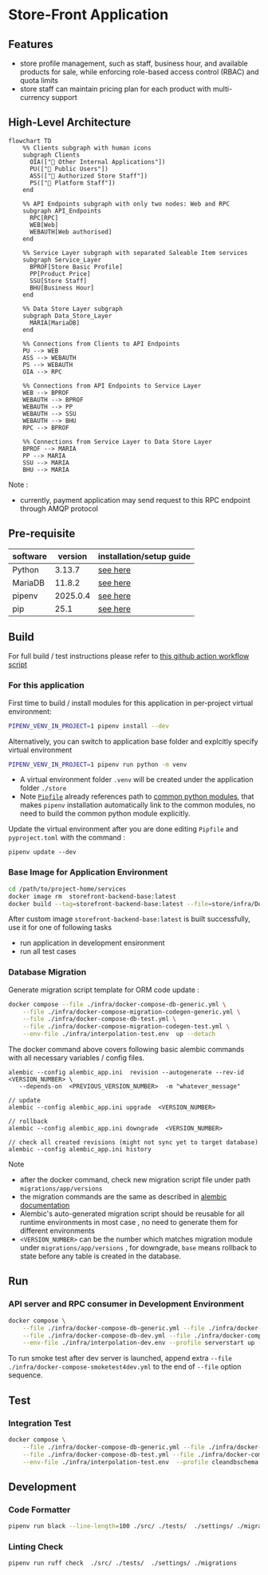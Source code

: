 # Store-Front Application
## Features
- store profile management, such as staff, business hour, and available products for sale, while enforcing role-based access control (RBAC) and quota limits
- store staff can maintain pricing plan for each product with multi-currency support

## High-Level Architecture

```mermaid
flowchart TD
    %% Clients subgraph with human icons
    subgraph Clients
      OIA(["👤 Other Internal Applications"])
      PU(["👤 Public Users"])
      ASS(["👤 Authorized Store Staff"])
      PS(["👤 Platform Staff"])
    end

    %% API Endpoints subgraph with only two nodes: Web and RPC
    subgraph API_Endpoints
      RPC[RPC]
      WEB[Web]
      WEBAUTH[Web authorised]
    end

    %% Service Layer subgraph with separated Saleable Item services
    subgraph Service_Layer
      BPROF[Store Basic Profile]
      PP[Product Price]
      SSU[Store Staff]
      BHU[Business Hour]
    end

    %% Data Store Layer subgraph
    subgraph Data_Store_Layer
      MARIA[MariaDB]
    end

    %% Connections from Clients to API Endpoints
    PU --> WEB
    ASS --> WEBAUTH
    PS --> WEBAUTH
    OIA --> RPC

    %% Connections from API Endpoints to Service Layer
    WEB --> BPROF
    WEBAUTH --> BPROF
    WEBAUTH --> PP
    WEBAUTH --> SSU
    WEBAUTH --> BHU
    RPC --> BPROF

    %% Connections from Service Layer to Data Store Layer
    BPROF --> MARIA
    PP --> MARIA
    SSU --> MARIA
    BHU --> MARIA
```

Note :
- currently, payment application may send request to this RPC endpoint through AMQP protocol

## Pre-requisite
| software | version | installation/setup guide |
|-----|-----|-----|
|Python | 3.13.7 | [see here](https://github.com/metalalive/EnvToolSetupJunkBox/blob/master/build_python_from_source.md) |
|MariaDB| 11.8.2 | [see here](https://github.com/metalalive/EnvToolSetupJunkBox/blob/master/mariaDB/) |
|pipenv | 2025.0.4 | [see here](https://pip.pypa.io/en/stable/) |
|pip| 25.1 | [see here](https://pip.pypa.io/en/stable/) |

## Build
For full build / test instructions please refer to [this github action workflow script](../../.github/workflows/storefront-ci.yaml)
### For this application
First time to build / install modules for this application in per-project virtual environment:
```bash
PIPENV_VENV_IN_PROJECT=1 pipenv install --dev
```
Alternatively, you can switch to application base folder and explcitly specify virtual environment
```bash
PIPENV_VENV_IN_PROJECT=1 pipenv run python -m venv
```

- A virtual environment folder `.venv` will be created under the application folder `./store`
- Note [`Pipfile`](./Pipfile) already references path to [common python modules](../common/python), that makes `pipenv` installation automatically link to the common modules, no need to build the common python module explicitly.

Update the virtual environment after you are done editing `Pipfile` and `pyproject.toml` with the command :
```shell
pipenv update --dev
```

### Base Image for Application Environment
```bash
cd /path/to/project-home/services
docker image rm  storefront-backend-base:latest
docker build --tag=storefront-backend-base:latest --file=store/infra/Dockerfile  .
```

After custom image `storefront-backend-base:latest` is built successfully, use it for one of following tasks
- run application in development ensironment
- run all test cases

### Database Migration
Generate migration script template for ORM code update :
```bash
docker compose --file ./infra/docker-compose-db-generic.yml \
    --file ./infra/docker-compose-migration-codegen-generic.yml \
    --file ./infra/docker-compose-db-test.yml \
    --file ./infra/docker-compose-migration-codegen-test.yml \
    --env-file ./infra/interpolation-test.env  up --detach
```

The docker command above covers following basic alembic commands with all necessary variables / config files. 
```shell 
alembic --config alembic_app.ini  revision --autogenerate --rev-id <VERSION_NUMBER> \
   --depends-on  <PREVIOUS_VERSION_NUMBER>  -m "whatever_message"

// update
alembic --config alembic_app.ini upgrade  <VERSION_NUMBER>

// rollback
alembic --config alembic_app.ini downgrade  <VERSION_NUMBER>

// check all created revisions (might not sync yet to target database)
alembic --config alembic_app.ini history
```

Note
- after the docker command, check new migration script file under path `migrations/app/versions`
- the migration commands are the same as described in [alembic documentation](https://alembic.sqlalchemy.org/en/latest/tutorial.html)
- Alembic's auto-generated migration script should be reusable for all runtime environments in most case , no need to generate them for different environments
- `<VERSION_NUMBER>` can be the number which matches migration module under `migrations/app/versions` , for downgrade, `base` means rollback to state before any table is created in the database.


## Run
### API server and RPC consumer in Development Environment
```bash
docker compose \
    --file ./infra/docker-compose-db-generic.yml --file ./infra/docker-compose-srv-generic.yml \
    --file ./infra/docker-compose-db-dev.yml --file ./infra/docker-compose-srv-dev.yml \
    --env-file ./infra/interpolation-dev.env --profile serverstart up --detach
```

To run smoke test after dev server is launched, append extra `--file ./infra/docker-compose-smoketest4dev.yml`  to the end of `--file` option sequence.

## Test
### Integration Test
```bash
docker compose \
    --file ./infra/docker-compose-db-generic.yml --file ./infra/docker-compose-srv-generic.yml \
    --file ./infra/docker-compose-db-test.yml --file ./infra/docker-compose-srv-test.yml \
    --env-file ./infra/interpolation-test.env  --profile cleandbschema  up --detach
```

## Development
### Code Formatter
```bash
pipenv run black --line-length=100 ./src/ ./tests/  ./settings/ ./migrations
```

### Linting Check
```bash
pipenv run ruff check  ./src/ ./tests/  ./settings/ ./migrations
```

